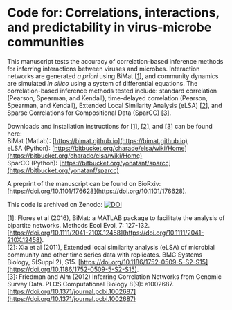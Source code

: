 Code for: Correlations, interactions, and predictability in virus-microbe communities
=============================

This manuscript tests the accuracy of correlation-based inference methods for inferring interactions between viruses and microbes. Interaction networks are generated *a priori* using BiMat \[[1](#footnote1)\], and community dynamics are simulated *in silico* using a system of differential equations. The correlation-based inference methods tested include: standard correlation (Pearson, Spearman, and Kendall), time-delayed correlation (Pearson, Spearman, and Kendall), Extended Local Similarity Analysis (eLSA) \[[2](#footnote2)\], and Sparse Correlations for Compositional Data (SparCC) \[[3](#footnote3)\].

Downloads and installation instructions for \[[1](#footnote1)\], \[[2](#footnote2)\], and \[[3](#footnote3)\] can be found here:  
BiMat (Matlab): [https://bimat.github.io](https://bimat.github.io)  
eLSA (Python): [https://bitbucket.org/charade/elsa/wiki/Home](https://bitbucket.org/charade/elsa/wiki/Home)  
SparCC (Python): [https://bitbucket.org/yonatanf/sparcc](https://bitbucket.org/yonatanf/sparcc)

A preprint of the manuscript can be found on BioRxiv: [https://doi.org/10.1101/176628](https://doi.org/10.1101/176628).

This code is archived on Zenodo: [![DOI](https://zenodo.org/badge/DOI/10.5281/zenodo.844918.svg)](https://doi.org/10.5281/zenodo.844918)

\[<a name="footnote1">1</a>\]: Flores et al (2016), BiMat: a MATLAB package to facilitate the analysis of bipartite networks. Methods Ecol Evol, 7: 127-132. [https://doi.org/10.1111/2041-210X.12458](https://doi.org/10.1111/2041-210X.12458).  
\[<a name="footnote2">2</a>\]: Xia et al (2011), Extended local similarity analysis (eLSA) of microbial community and other time series data with replicates. BMC Systems Biology, 5(Suppl 2), S15. [https://doi.org/10.1186/1752-0509-5-S2-S15](https://doi.org/10.1186/1752-0509-5-S2-S15).  
\[<a name="footnote3">3</a>\]: Friedman and Alm (2012) Inferring Correlation Networks from Genomic Survey Data. PLOS Computational Biology 8(9): e1002687. [https://doi.org/10.1371/journal.pcbi.1002687](https://doi.org/10.1371/journal.pcbi.1002687)
